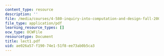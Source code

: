 ```yaml
---
content_type: resource
description: ''
file: /media/courses/4-580-inquiry-into-computation-and-design-fall-2006/ae026a57f19074e151f8ee73ab0b5ca3_lect1.pdf
file_type: application/pdf
learning_resource_types: []
ocw_type: OCWFile
resourcetype: Document
title: lect1.pdf
uid: ae026a57-f190-74e1-51f8-ee73ab0b5ca3
---
```

